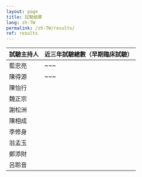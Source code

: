 ```yaml
---
layout: page
title: 試驗結果
lang: zh-TW
permalink: /zh-TW/results/
ref: results
---
```


試驗主持人 | 近三年試驗總數（早期臨床試驗）
--- | ---
藍忠亮 | ~~~
陳得源 | ~~~
陳怡行 | 
魏正宗 |
謝松洲 |
陳相成 | 
李修身 |
翁孟玉 |
鄭添財 |
呂聆音 |